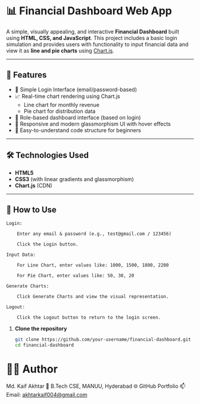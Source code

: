
# 📊 Financial Dashboard Web App

A simple, visually appealing, and interactive **Financial Dashboard** built using **HTML, CSS, and JavaScript**. This project includes a basic login simulation and provides users with functionality to input financial data and view it as **line and pie charts** using [Chart.js](https://www.chartjs.org/).

---

## 🚀 Features

- 🔐 Simple Login Interface (email/password-based)
- 📈 Real-time chart rendering using Chart.js
  - Line chart for monthly revenue
  - Pie chart for distribution data
- 🧑 Role-based dashboard interface (based on login)
- 🎨 Responsive and modern glassmorphism UI with hover effects
- 🧹 Easy-to-understand code structure for beginners

---

## 🛠️ Technologies Used

- **HTML5**
- **CSS3** (with linear gradients and glassmorphism)
- **Chart.js** (CDN)
---

## 🧪 How to Use

    Login:

        Enter any email & password (e.g., test@gmail.com / 123456)

        Click the Login button.

    Input Data:

        For Line Chart, enter values like: 1000, 1500, 1800, 2200

        For Pie Chart, enter values like: 50, 30, 20

    Generate Charts:

        Click Generate Charts and view the visual representation.

    Logout:

        Click the Logout button to return to the login screen.
1. **Clone the repository**  
   ```bash
   git clone https://github.com/your-username/financial-dashboard.git
   cd financial-dashboard

# 👨‍💻 Author

Md. Kaif Akhtar
💼 B.Tech CSE, MANUU, Hyderabad
🌐 GitHub Portfolio
📫 Email: akhtarkaif004@gmail.com
